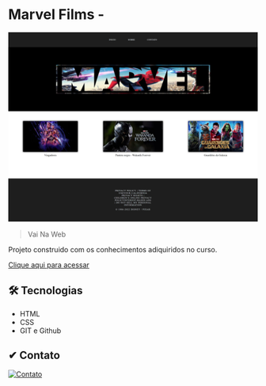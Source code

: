 # Marvel Films - 

![preview](./.github/Preview.png)

> Vai Na Web

Projeto construido com os conhecimentos adiquiridos no curso.

[Clique aqui para acessar](https://eltonobreza.github.io/site-filmes-marvel/)

## 🛠 Tecnologias

- HTML
- CSS
- GIT e Github

## ✔ Contato

[![Contato](https://img.shields.io/badge/LinkedIn-0077B5?style=for-the-badge&logo=linkedin&logoColor=white)](https://www.linkedin.com/in/elton-nobreza-67029ab5/)